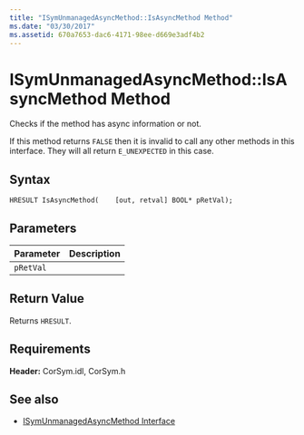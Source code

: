 ```yaml
---
title: "ISymUnmanagedAsyncMethod::IsAsyncMethod Method"
ms.date: "03/30/2017"
ms.assetid: 670a7653-dac6-4171-98ee-d669e3adf4b2
---
```

# ISymUnmanagedAsyncMethod::IsAsyncMethod Method
Checks if the method has async information or not.  
  
 If this method returns `FALSE` then it is invalid to call any other methods in this interface. They will all return `E_UNEXPECTED` in this case.  
  
## Syntax  
  
```idl  
HRESULT IsAsyncMethod(    [out, retval] BOOL* pRetVal);  
```  
  
## Parameters  
  
|Parameter|Description|  
|---------------|-----------------|  
|`pRetVal`||  
  
## Return Value  
 Returns `HRESULT`.  
  
## Requirements  
 **Header:** CorSym.idl, CorSym.h  
  
## See also

- [ISymUnmanagedAsyncMethod Interface](isymunmanagedasyncmethod-interface.md)
